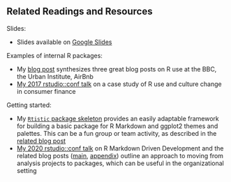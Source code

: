 ## Related Readings and Resources

Slides:

- Slides available on [Google Slides](https://docs.google.com/presentation/d/1CBrLyI_PWu7cGiXp7BH-phv-MSPObZzbzrSZADMlDJU/edit?usp=sharing)

Examples of internal R packages:

- My [blog post](https://emilyriederer.netlify.app/post/resource-roundup-r-industry/) synthesizes three great blog posts on R use at the BBC, the Urban Institute, AirBnb
- [My 2017 rstudio::conf talk](https://rstudio.com/resources/rstudioconf-2018/tidycf-turning-analysis-on-its-head-by-turning-cashflows-on-their-sides/) on a case study of R use and culture change in consumer finance

Getting started:

- My [`Rtistic` package skeleton](https://github.com/emilyriederer/rtistic) provides an easily adaptable framework for building a basic package for R Markdown and ggplot2 themes and palettes. This can be a fun group or team activity, as described in the [related blog post](https://emilyriederer.netlify.app/post/rtistic/)
- [My 2020 rstudio::conf talk](https://rstudio.com/resources/rstudioconf-2020/rmarkdown-driven-development/) on R Markdown Driven Development and the related blog posts ([main](https://emilyriederer.netlify.app/post/rmarkdown-driven-development/), [appendix](https://emilyriederer.netlify.app/post/rmddd-tech-appendix/)) outline an approach to moving from analysis projects to packages, which can be useful in the organizational setting 
